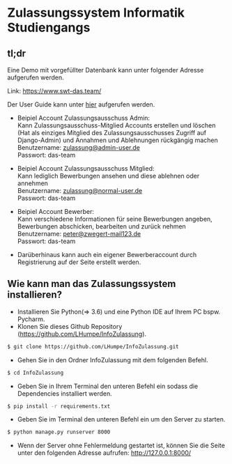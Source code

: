 # Zulassungssystem Informatik Studiengangs

## tl;dr <br>
Eine Demo mit vorgefüllter Datenbank kann unter folgender Adresse aufgerufen werden. 

Link: https://www.swt-das.team/

Der User Guide kann unter [hier](/doc/User%20_Guide_Semantic_Mango.pdf) aufgerufen werden.

- Beipiel Account Zulassungsausschuss Admin:<br>
Kann Zulassungsausschuss-Mitglied Accounts erstellen und löschen (Hat als einziges Mitglied des Zulassungsausschusses Zugriff auf Django-Admin) und Annahmen und Ablehnungen rückgängig machen<br>
Benutzername: zulassung@admin-user.de<br>
Passwort: das-team

- Beipiel Account Zulassungsausschuss Mitglied:<br>
Kann lediglich Bewerbungen ansehen und diese ablehnen oder annehmen<br>
Benutzername: zulassung@normal-user.de<br>
Passwort: das-team

- Beipiel Account Bewerber:<br>
Kann verschiedene Informationen für seine Bewerbungen angeben, Bewerbungen abschicken, bearbeiten und zurück nehmen<br>
  Benutzername: peter@zwegert-mail123.de <br>
  Passwort: das-team
  
- Darüberhinaus kann auch ein eigener Bewerberaccount durch Registrierung auf der Seite erstellt werden.

## Wie kann man das Zulassungssystem installieren?
- Installieren Sie Python(=> 3.6) und eine Python IDE auf Ihrem PC bspw. Pycharm.
- Klonen Sie dieses Github Repository (https://github.com/LHumpe/InfoZulassung).
```sh
$ git clone https://github.com/LHumpe/InfoZulassung.git
```
- Gehen Sie in den Ordner InfoZulassung mit dem folgenden Befehl.
```sh
$ cd InfoZulassung 
```
- Geben Sie in Ihrem Terminal den unteren Befehl ein sodass die Dependencies installiert werden.
```sh
$ pip install -r requirements.txt
```
- Geben Sie im Terminal den unteren Befehl ein um den Server zu starten.
```sh
$ python manage.py runserver 8000
```
- Wenn der Server ohne Fehlermeldung gestartet ist, können Sie die Seite unter den folgenden Adresse aufrufen: http://127.0.0.1:8000/

